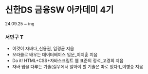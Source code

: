 # 신한DS 금융SW 아카데미 4기

24.09.25 ~ ing

### 서민구 T
- 이것이 자바다_신용권, 임경균 지음
- 오라클로 배우는 데이터베이스 입문_이지훈 지음
- Do it! HTML+CSS+자바스크립트 웹 표준의 정석_고경희 지음
- 자바 웹을 다루는 기술(실무에서 알아야 할 기술은 따로 있다!)_이병승 지음
